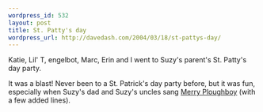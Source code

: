 ```yaml
--- 
wordpress_id: 532
layout: post
title: St. Patty's day
wordpress_url: http://davedash.com/2004/03/18/st-pattys-day/
---
```

Katie, Lil' T, engelbot, Marc, Erin and I went to Suzy's parent's St. Patty's day party.

It was a blast!  Never been to a St. Patrick's day party before, but it was fun, especially when Suzy's dad and Suzy's uncles sang <a href="http://www.local.ie/content/20357.shtml/music/traditional_music/ballads">Merry Ploughboy</a> (with a few added lines).
